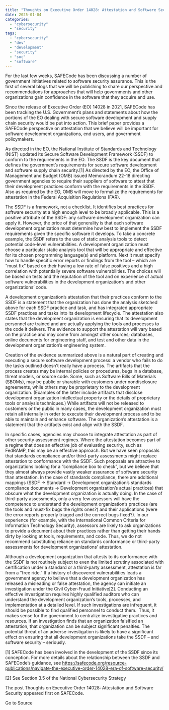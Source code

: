 ```yaml
---
title: "Thoughts on Executive Order 14028: Attestation and Software Security"
date: 2025-01-04
categories: 
  - "cybersecurity"
  - "security"
tags: 
  - "cybersecurity"
  - "dev"
  - "development"
  - "security"
  - "soc"
  - "software"
---
```


For the last few weeks, SAFECode has been discussing a number of government initiatives related to software security assurance. This is the first of several blogs that we will be publishing to share our perspective and recommendations for approaches that will help governments and other organizations gain confidence in the software that they acquire and use.

Since the release of Executive Order (EO) 14028 in 2021, SAFECode has been tracking the U.S. Government’s plans and statements about how the portions of the EO dealing with secure software development and supply chain security would be put into action. This brief paper provides a SAFECode perspective on attestation that we believe will be important for software development organizations, end users, and government policymakers.

As directed in the EO, the National Institute of Standards and Technology (NIST) updated its Secure Software Development Framework (SSDF) to conform to the requirements in the EO. The SSDF is the key document that defines the government’s requirements for secure software development and software supply chain security.\[1\] As directed by the EO, the Office of Management and Budget (OMB) issued Memorandum 22-18 directing government agencies to require their suppliers of software to attest that their development practices conform with the requirements in the SSDF. Also as required by the EO, OMB will move to formalize the requirements for attestation in the Federal Acquisition Regulations (FAR).

The SSDF is a framework, not a checklist. It identifies best practices for software security at a high enough level to be broadly applicable. This is a positive attribute of the SSDF: any software development organization can apply it. However, the price of that generality is that each software development organization must determine how best to implement the SSDF requirements given the specific software it develops. To take a concrete example, the SSDF refers to the use of static analysis tools to detect potential code-level vulnerabilities. A development organization must choose a particular static analysis tool that will be appropriate and effective for its chosen programming language(s) and platform. Next it must specify how to handle specific error reports or findings from the tool – which are “must fix” based on their having a low rate of false positives and a high correlation with potentially severe software vulnerabilities. The choices will be based on tests and the reputation of the tool and on experience of actual software vulnerabilities in the development organization’s and other organizations’ code.

A development organization’s attestation that their practices conform to the SSDF is a statement that the organization has done the analysis sketched above for each SSDF practice and task, and has integrated appropriate SSDF practices and tasks into its development lifecycle. The attestation also states that the development organization is ensuring that its development personnel are trained and are actually applying the tools and processes to the code it delivers. The evidence to support the attestation will vary based on the practice and may come from amongst other sources; databases, online documents for engineering staff, and test and other data in the development organization’s engineering system.

Creation of the evidence summarized above is a natural part of creating and executing a secure software development process: a vendor who fails to do the tasks outlined doesn’t really have a process. The artifacts that the process creates may be internal policies or procedures, bugs in a database, threat models, or source code. Some, such as Software Bills of Materials (SBOMs), may be public or sharable with customers under nondisclosure agreements, while others may be proprietary to the development organization. (Examples of the latter include artifacts that disclose development organization intellectual property or the details of proprietary tools or analysis techniques.) While artifacts will not be released to customers or the public in many cases, the development organization must retain all internally in order to execute their development process and to be able to maintain and enhance software. The organization’s attestation is a statement that the artifacts exist and align with the SSDF.

In specific cases, agencies may choose to integrate attestation as part of other security assessment regimes. Where the attestation becomes part of a regime that does an effective job of evaluating security, such as FedRAMP, this may be an effective approach. But we have seen proposals that standards compliance and/or third-party assessments might replace attestation to conformance with the SSDF. Such proposals are attractive to organizations looking for a “compliance box to check”, but we believe that they almost always provide vastly weaker assurance of software security than attestation. In the case of standards compliance, there are additional mappings (SSDF -> Standard -> Development organization’s standards compliance documents -> Development organization’s actual practices) that obscure what the development organization is actually doing. In the case of third-party assessments, only a very few assessors will have the competence to understand the development organization’s practices (are the tools and must-fix bugs the rights ones?) and their applications (were the error reports properly triaged and the correct bugs fixed?). In our experience (for example, with the International Common Criteria for Information Technology Security), assessors are likely to ask organizations to provide a document about their practices rather than getting their hands dirty by looking at tools, requirements, and code. Thus, we do not recommend substituting reliance on standards conformance or third-party assessments for development organizations’ attestation.

Although a development organization that attests to its conformance with the SSDF is not routinely subject to even the limited scrutiny associated with certification under a standard or a third-party assessment, attestation is far from a “free ride.” If a history of discovered vulnerabilities leads a government agency to believe that a development organization has released a misleading or false attestation, the agency can initiate an investigation under the Civil Cyber-Fraud Initiative\[2\]. Conducting an effective investigation requires highly qualified auditors who can understand the development organization’s tools, processes, and implementation at a detailed level. If such investigations are infrequent, it should be possible to find qualified personnel to conduct them.  Thus, it makes sense for the government to centralize investigative practices and resources. If an investigation finds that an organization falsified an attestation, that organization can be subject significant penalties. The potential threat of an adverse investigation is likely to have a significant effect on ensuring that all development organizations take the SSDF – and software security – seriously.

\[1\] SAFECode has been involved in the development of the SSDF since its conception. For more details about the relationship between the SSDF and SAFECode’s guidance, see https://safecode.org/resource-publications/navigate-the-executive-order-14028-era-of-software-security/

\[2\] See Section 3.5 of the National Cybersecurity Strategy

The post Thoughts on Executive Order 14028: Attestation and Software Security appeared first on SAFECode.

Go to Source
